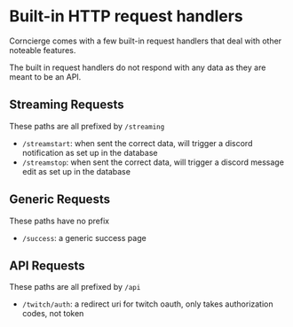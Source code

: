 # Built-in HTTP request handlers

Corncierge comes with a few built-in request handlers that deal with other noteable features.

The built in request handlers do not respond with any data as they are meant to be an API.

## Streaming Requests

These paths are all prefixed by `/streaming`

* `/streamstart`: when sent the correct data, will trigger a discord notification as set up in the database
* `/streamstop`: when sent the correct data, will trigger a discord message edit as set up in the database

## Generic Requests

These paths have no prefix

* `/success`: a generic success page

## API Requests

These paths are all prefixed by `/api`

* `/twitch/auth`: a redirect uri for twitch oauth, only takes authorization codes, not token